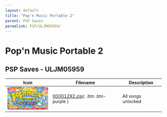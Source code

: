 ```yaml
---
layout: default
title: "Pop'n Music Portable 2"
parent: PSP Saves
permalink: PSP/ULJM05959/
---
```

# Pop'n Music Portable 2

## PSP Saves - ULJM05959

| Icon | Filename | Description |
|------|----------|-------------|
| ![Pop'n Music Portable 2](ICON0.PNG) | [00001292.zip](00001292.zip){: .btn .btn-purple } | All songs unlocked |
